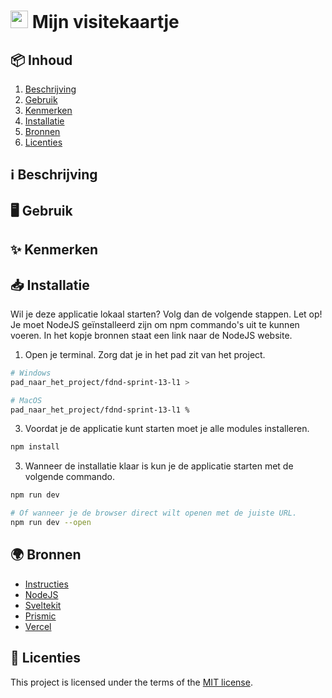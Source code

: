 <h1>
  <img src="https://github.com/luukbrauckmann/fdnd-s13-l1/assets/47314813/d1c65364-e0c6-4b2a-9f90-f018e58aa7a0" style="height: 1em;">
  <span> Mijn visitekaartje</span>
</h1>

<h2 id="inhoud">📦 Inhoud</h2>

1. [Beschrijving](#beschrijving)
2. [Gebruik](#gebruik)
3. [Kenmerken](#kenmerken)
4. [Installatie](#installatie)
5. [Bronnen](#bronnen)
6. [Licenties](#licenties)

<h2 id="beschrijving">ℹ️ Beschrijving</h2>

>

<h2 id="gebruik">🖥️ Gebruik</h2>

>

<h2 id="kenmerken">✨ Kenmerken</h2>

>

<h2 id="installatie">📥 Installatie</h2>

Wil je deze applicatie lokaal starten? Volg dan de volgende stappen. Let op! Je moet NodeJS geïnstalleerd zijn om npm commando's uit te kunnen voeren. In het kopje bronnen staat een link naar de NodeJS website.

1. Open je terminal. Zorg dat je in het pad zit van het project.
```bash
# Windows
pad_naar_het_project/fdnd-sprint-13-l1 >

# MacOS
pad_naar_het_project/fdnd-sprint-13-l1 %
```

3. Voordat je de applicatie kunt starten moet je alle modules installeren.
```bash
npm install
```

3. Wanneer de installatie klaar is kun je de applicatie starten met de volgende commando.
```bash
npm run dev

# Of wanneer je de browser direct wilt openen met de juiste URL.
npm run dev --open
```

<h2 id="bronnen">🌍 Bronnen</h2>

- [Instructies](docs/INSTRUCTIONS.md)
- [NodeJS](https://nodejs.org/)
- [Sveltekit](https://kit.svelte.dev/)
- [Prismic](https://prismic.io/)
- [Vercel](https://vercel.com/)

<h2 id="licenties">🪪 Licenties</h2>

This project is licensed under the terms of the [MIT license](./LICENSE).
